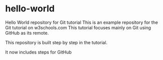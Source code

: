 # hello-world
Hello World repository for Git tutorial
This is an example repository for the Git tutorial on w3schools.com
This tutorial focuses mainly on Git using GitHub as its remote.

This repository is built step by step in the tutorial.

It now includes steps for GitHub
